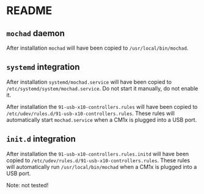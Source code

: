 # README

## `mochad` daemon

After installation `mochad` will have been copied to `/usr/local/bin/mochad`.

## `systemd` integration

After installation `systemd/mochad.service` will have been copied to `/etc/systemd/system/mochad.service`. Do not start it manually, do not enable it.

After installation the `91-usb-x10-controllers.rules` will have been copied to `/etc/udev/rules.d/91-usb-x10-controllers.rules`. These rules will automatically start `mochad.service` when a CM1x is plugged into a USB port.

## `init.d` integration

After installation the `91-usb-x10-controllers.rules.initd` will have been copied to `/etc/udev/rules.d/91-usb-x10-controllers.rules`. These rules will automatically run `/usr/local/bin/mochad` when a CM1x is plugged into a USB port.

Note: not tested!
